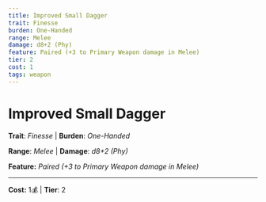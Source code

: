 ```yaml
---
title: Improved Small Dagger
trait: Finesse
burden: One-Handed
range: Melee
damage: d8+2 (Phy)
feature: Paired (+3 to Primary Weapon damage in Melee)
tier: 2
cost: 1
tags: weapon
---
```

# Improved Small Dagger

**Trait**: _Finesse_ | **Burden**: _One-Handed_

**Range**: _Melee_ | **Damage**: _d8+2 (Phy)_

**Feature:** _Paired (+3 to Primary Weapon damage in Melee)_

___
**Cost:** 1💰 | **Tier**: 2
